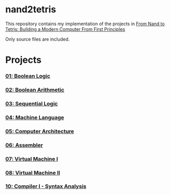 # nand2tetris

This repository contains my implementation of the projects in [From Nand to Tetris: Building a Modern Computer From First Principles](https://www.nand2tetris.org/)

Only source files are included.

# Projects
### [01: Boolean Logic](projects/01)
### [02: Boolean Arithmetic](projects/02)
### [03: Sequential Logic](projects/03)
### [04: Machine Language](projects/04)
### [05: Computer Architecture](projects/05)
### [06: Assembler](projects/06)
### [07: Virtual Machine I](projects/07)
### [08: Virtual Machine II](projects/08)
### [10: Compiler I - Syntax Analysis](projects/10)

